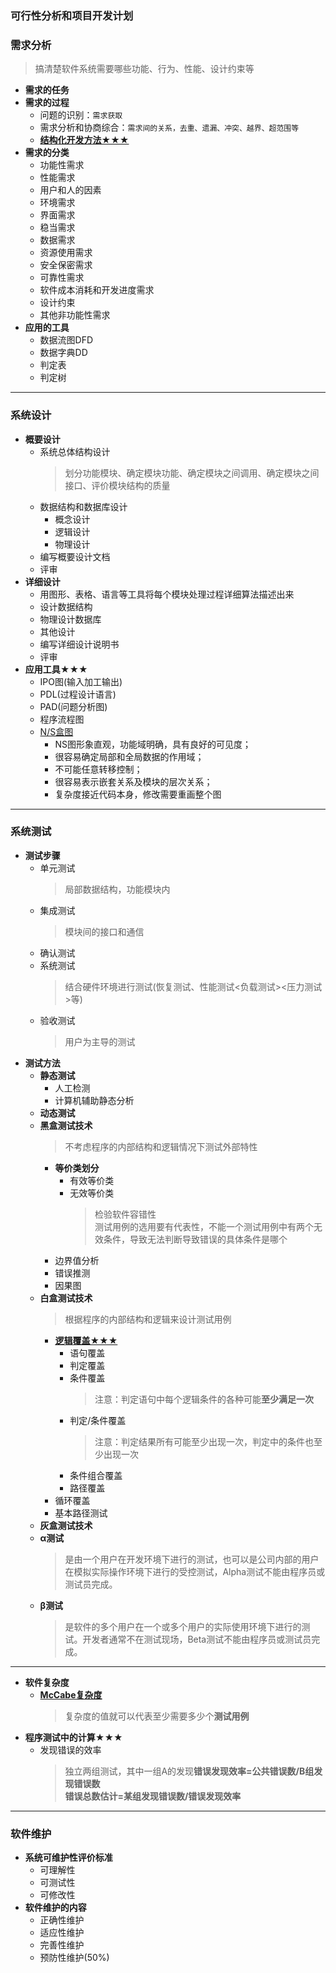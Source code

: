 ### 可行性分析和项目开发计划
### 需求分析
  > 搞清楚软件系统需要哪些功能、行为、性能、设计约束等
  + **需求的任务**
  + **需求的过程**
    + 问题的识别：`需求获取`
    + 需求分析和协商综合：`需求间的关系，去重、遗漏、冲突、越界、超范围等`
    + [**结构化开发方法★★★**](https://github.com/flysafely/Software-Design-Engineer-Note/blob/master/%E7%AC%AC%E4%BA%94%E7%AB%A0-%E8%BD%AF%E4%BB%B6%E5%B7%A5%E7%A8%8B%E7%9A%84%E5%9F%BA%E7%A1%80%E7%9F%A5%E8%AF%86/%E7%BB%93%E6%9E%84%E5%8C%96%E5%BC%80%E5%8F%91%E6%96%B9%E6%B3%95.md)
  + **需求的分类**
    + 功能性需求
    + 性能需求
    + 用户和人的因素
    + 环境需求
    + 界面需求
    + 稳当需求
    + 数据需求
    + 资源使用需求
    + 安全保密需求
    + 可靠性需求
    + 软件成本消耗和开发进度需求
    + 设计约束
    + 其他非功能性需求
  + **应用的工具**
    + 数据流图DFD
    + 数据字典DD
    + 判定表
    + 判定树
---
### 系统设计
  + **概要设计**
    + 系统总体结构设计
      > 划分功能模块、确定模块功能、确定模块之间调用、确定模块之间接口、评价模块结构的质量
    + 数据结构和数据库设计
      + 概念设计
      + 逻辑设计
      + 物理设计
    + 编写概要设计文档
    + 评审
  + **详细设计**
    + 用图形、表格、语言等工具将每个模块处理过程详细算法描述出来
    + 设计数据结构
    + 物理设计数据库
    + 其他设计
    + 编写详细设计说明书
    + 评审
  + **应用工具★★★**
    + IPO图(输入加工输出)
    + PDL(过程设计语言)
    + PAD(问题分析图)
    + 程序流程图
    + [N/S盒图](https://baike.baidu.com/item/N-S%E5%9B%BE/5444047?fr=aladdin)
      + NS图形象直观，功能域明确，具有良好的可见度；
      + 很容易确定局部和全局数据的作用域；
      + 不可能任意转移控制；
      + 很容易表示嵌套关系及模块的层次关系；
      + 复杂度接近代码本身，修改需要重画整个图
---
### 系统测试
  + **测试步骤**
    + 单元测试
      > 局部数据结构，功能模块内
    + 集成测试
      > 模块间的接口和通信
    + 确认测试
    + 系统测试
      > 结合硬件环境进行测试(恢复测试、性能测试<负载测试><压力测试>等)
    + 验收测试
      > 用户为主导的测试
  + **测试方法**
    + **静态测试**
      + 人工检测
      + 计算机辅助静态分析
    + **动态测试**
    + **黑盒测试技术**
      > 不考虑程序的内部结构和逻辑情况下测试外部特性
      + **等价类划分**
        + 有效等价类
        + 无效等价类
          > 检验软件容错性<br>
            测试用例的选用要有代表性，不能一个测试用例中有两个无效条件，导致无法判断导致错误的具体条件是哪个
      + 边界值分析
      + 错误推测
      + 因果图
    + **白盒测试技术**
      > 根据程序的内部结构和逻辑来设计测试用例
      + [**逻辑覆盖★★★**](https://blog.csdn.net/virus2014/article/details/51217026)
        + 语句覆盖
        + 判定覆盖
        + 条件覆盖
          > 注意：判定语句中每个逻辑条件的各种可能**至少满足一次**<br>
        + 判定/条件覆盖
          > 注意：判定结果所有可能至少出现一次，判定中的条件也至少出现一次
        + 条件组合覆盖
        + 路径覆盖
      + 循环覆盖
      + 基本路径测试
    + **灰盒测试技术**
    + **α测试**
      > 是由一个用户在开发环境下进行的测试，也可以是公司内部的用户在模拟实际操作环境下进行的受控测试，Alpha测试不能由程序员或测试员完成。
    + **β测试**
      > 是软件的多个用户在一个或多个用户的实际使用环境下进行的测试。开发者通常不在测试现场，Beta测试不能由程序员或测试员完成。
  ---
  + **软件复杂度**
    + [**McCabe复杂度**](https://blog.csdn.net/t_1007/article/details/53034408)
      > 复杂度的值就可以代表至少需要多少个**测试用例**
  + **程序测试中的计算★★★**
    + 发现错误的效率
      > 独立两组测试，其中一组A的发现**错误发现效率=公共错误数/B组发现错误数**<br>
        **错误总数估计=某组发现错误数/错误发现效率**
        
---
### **软件维护**
  + **系统可维护性评价标准**
    + 可理解性
    + 可测试性
    + 可修改性
  + **软件维护的内容**
    + 正确性维护
    + 适应性维护
    + 完善性维护
    + 预防性维护(50%)

